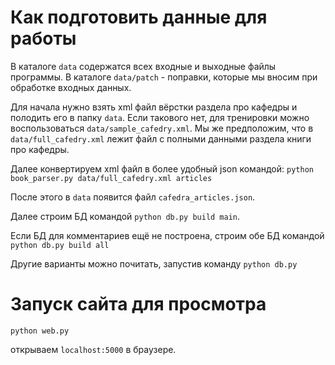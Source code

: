 # Как подготовить данные для работы

В каталоге `data` содержатся всех входные и выходные файлы программы. В каталоге `data/patch` - поправки, которые мы вносим при обработке входных данных.

Для начала нужно взять xml файл вёрстки раздела про кафедры и полодить его в папку `data`. Если такового нет, для тренировки можно воспользоваться `data/sample_cafedry.xml`. Мы же предположим, что в `data/full_cafedry.xml` лежит файл с полными данными раздела книги про кафедры.

Далее конвертируем xml файл в более удобный json командой:
```python book_parser.py data/full_cafedry.xml articles```

После этого в `data` появится файл `cafedra_articles.json`.

Далее строим БД командой
```python db.py build main```.

Если БД для комментариев ещё не построена, строим обе БД командой
```python db.py build all```

Другие варианты можно почитать, запустив команду
```python db.py```

# Запуск сайта для просмотра
```python web.py```

открываем `localhost:5000` в браузере.



